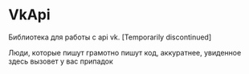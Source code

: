 # VkApi
Библиотека для работы с api vk. [Temporarily discontinued]

Люди, которые пишут грамотно пишут код, аккуратнее, увиденное здесь вызовет у вас припадок
